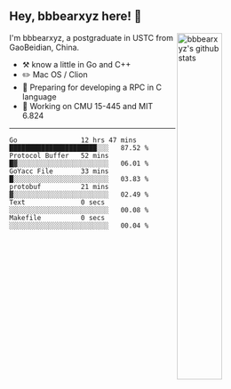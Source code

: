 ## Hey, bbbearxyz here! :wave:

<img align="right" alt="bbbearxyz's github stats" width="40%" src="https://github-readme-stats.vercel.app/api?username=bbbearxyz&show_icons=true">

I'm bbbearxyz, a postgraduate in USTC from GaoBeidian, China.

-   :hammer_and_pick:    know a little in Go and C++
-   :pencil2: Mac OS / Clion
-   :seedling: Preparing for developing a RPC in C language 
-   :thinking: Working on CMU 15-445 and MIT 6.824
---
<!--START_SECTION:waka-->

```text
Go                12 hrs 47 mins  ██████████████████████░░░   87.52 %
Protocol Buffer   52 mins         █▓░░░░░░░░░░░░░░░░░░░░░░░   06.01 %
GoYacc File       33 mins         █░░░░░░░░░░░░░░░░░░░░░░░░   03.83 %
protobuf          21 mins         ▓░░░░░░░░░░░░░░░░░░░░░░░░   02.49 %
Text              0 secs          ░░░░░░░░░░░░░░░░░░░░░░░░░   00.08 %
Makefile          0 secs          ░░░░░░░░░░░░░░░░░░░░░░░░░   00.04 %
```

<!--END_SECTION:waka-->
